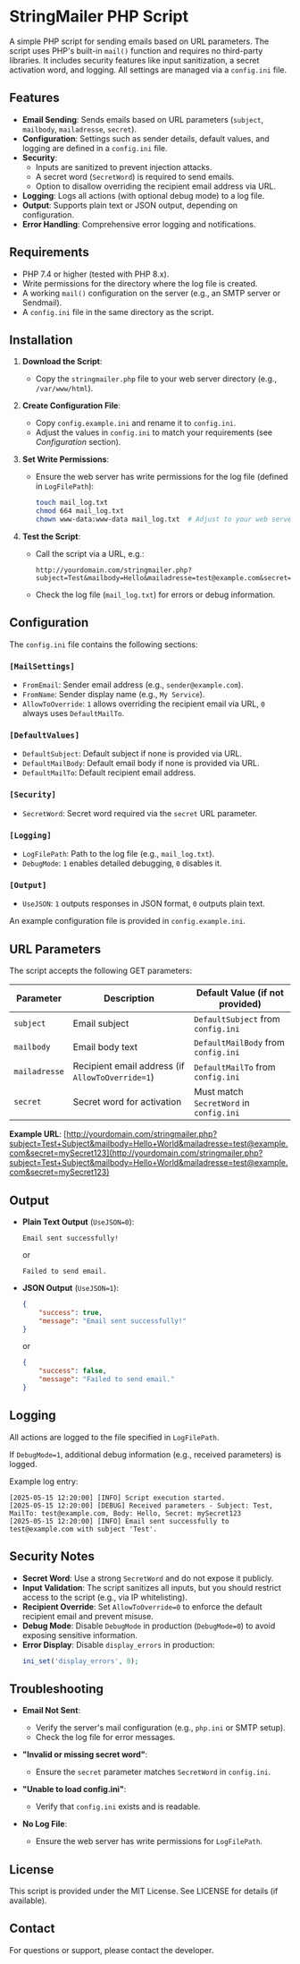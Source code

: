 # StringMailer PHP Script

A simple PHP script for sending emails based on URL parameters. The script uses PHP's built-in `mail()` function and requires no third-party libraries. It includes security features like input sanitization, a secret activation word, and logging. All settings are managed via a `config.ini` file.

## Features

- **Email Sending**: Sends emails based on URL parameters (`subject`, `mailbody`, `mailadresse`, `secret`).
- **Configuration**: Settings such as sender details, default values, and logging are defined in a `config.ini` file.
- **Security**:
    - Inputs are sanitized to prevent injection attacks.
    - A secret word (`SecretWord`) is required to send emails.
    - Option to disallow overriding the recipient email address via URL.
- **Logging**: Logs all actions (with optional debug mode) to a log file.
- **Output**: Supports plain text or JSON output, depending on configuration.
- **Error Handling**: Comprehensive error logging and notifications.

## Requirements

- PHP 7.4 or higher (tested with PHP 8.x).
- Write permissions for the directory where the log file is created.
- A working `mail()` configuration on the server (e.g., an SMTP server or Sendmail).
- A `config.ini` file in the same directory as the script.

## Installation

1. **Download the Script**:
   - Copy the `stringmailer.php` file to your web server directory (e.g., `/var/www/html`).

2. **Create Configuration File**:
   - Copy `config.example.ini` and rename it to `config.ini`.
   - Adjust the values in `config.ini` to match your requirements (see *Configuration* section).

3. **Set Write Permissions**:
   - Ensure the web server has write permissions for the log file (defined in `LogFilePath`):
     ```bash
     touch mail_log.txt
     chmod 664 mail_log.txt
     chown www-data:www-data mail_log.txt  # Adjust to your web server user
     ```

4. **Test the Script**:
   - Call the script via a URL, e.g.:
     ```
     http://yourdomain.com/stringmailer.php?subject=Test&mailbody=Hello&mailadresse=test@example.com&secret=yourSecretWord
     ```
   - Check the log file (`mail_log.txt`) for errors or debug information.

## Configuration

The `config.ini` file contains the following sections:

### `[MailSettings]`
- `FromEmail`: Sender email address (e.g., `sender@example.com`).
- `FromName`: Sender display name (e.g., `My Service`).
- `AllowToOverride`: `1` allows overriding the recipient email via URL, `0` always uses `DefaultMailTo`.

### `[DefaultValues]`
- `DefaultSubject`: Default subject if none is provided via URL.
- `DefaultMailBody`: Default email body if none is provided via URL.
- `DefaultMailTo`: Default recipient email address.

### `[Security]`
- `SecretWord`: Secret word required via the `secret` URL parameter.

### `[Logging]`
- `LogFilePath`: Path to the log file (e.g., `mail_log.txt`).
- `DebugMode`: `1` enables detailed debugging, `0` disables it.

### `[Output]`
- `UseJSON`: `1` outputs responses in JSON format, `0` outputs plain text.

An example configuration file is provided in `config.example.ini`.

## URL Parameters

The script accepts the following GET parameters:

| Parameter      | Description                                      | Default Value (if not provided)             |
|----------------|--------------------------------------------------|---------------------------------------------|
| `subject`      | Email subject                                   | `DefaultSubject` from `config.ini`          |
| `mailbody`     | Email body text                                 | `DefaultMailBody` from `config.ini`         |
| `mailadresse`  | Recipient email address (if `AllowToOverride=1`) | `DefaultMailTo` from `config.ini`       |
| `secret`       | Secret word for activation                      | Must match `SecretWord` in `config.ini`     |

**Example URL**:
[http://yourdomain.com/stringmailer.php?subject=Test+Subject&mailbody=Hello+World&mailadresse=test@example.com&secret=mySecret123](http://yourdomain.com/stringmailer.php?subject=Test+Subject&mailbody=Hello+World&mailadresse=test@example.com&secret=mySecret123)

## Output

- **Plain Text Output** (`UseJSON=0`):
  ```
  Email sent successfully!
  ```
  or
  ```
  Failed to send email.
  ```

- **JSON Output** (`UseJSON=1`):
  ```json
  {
      "success": true,
      "message": "Email sent successfully!"
  }
  ```
  or
  ```json
  {
      "success": false,
      "message": "Failed to send email."
  }
  ```

## Logging

All actions are logged to the file specified in `LogFilePath`.

If `DebugMode=1`, additional debug information (e.g., received parameters) is logged.

Example log entry:
```
[2025-05-15 12:20:00] [INFO] Script execution started.
[2025-05-15 12:20:00] [DEBUG] Received parameters - Subject: Test, MailTo: test@example.com, Body: Hello, Secret: mySecret123
[2025-05-15 12:20:00] [INFO] Email sent successfully to test@example.com with subject 'Test'.
```

## Security Notes

- **Secret Word**: Use a strong `SecretWord` and do not expose it publicly.
- **Input Validation**: The script sanitizes all inputs, but you should restrict access to the script (e.g., via IP whitelisting).
- **Recipient Override**: Set `AllowToOverride=0` to enforce the default recipient email and prevent misuse.
- **Debug Mode**: Disable `DebugMode` in production (`DebugMode=0`) to avoid exposing sensitive information.
- **Error Display**: Disable `display_errors` in production:
  ```php
  ini_set('display_errors', 0);
  ```

## Troubleshooting

- **Email Not Sent**:
  - Verify the server's mail configuration (e.g., `php.ini` or SMTP setup).
  - Check the log file for error messages.

- **"Invalid or missing secret word"**:
  - Ensure the `secret` parameter matches `SecretWord` in `config.ini`.

- **"Unable to load config.ini"**:
  - Verify that `config.ini` exists and is readable.

- **No Log File**:
  - Ensure the web server has write permissions for `LogFilePath`.

## License

This script is provided under the MIT License. See LICENSE for details (if available).

## Contact

For questions or support, please contact the developer.
